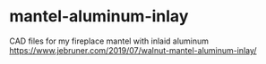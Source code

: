 # mantel-aluminum-inlay
CAD files for my fireplace mantel with inlaid aluminum
https://www.jebruner.com/2019/07/walnut-mantel-aluminum-inlay/
